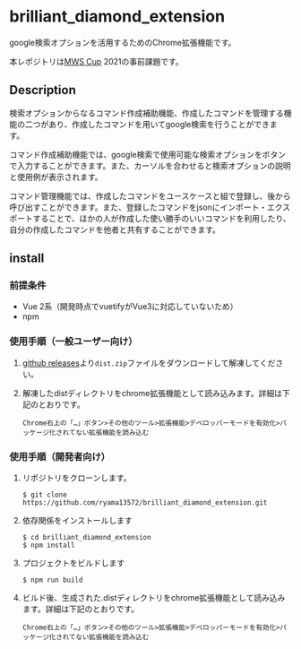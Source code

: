# brilliant_diamond_extension

google検索オプションを活用するためのChrome拡張機能です。

本レポジトリは[MWS Cup](https://www.iwsec.org/mws/mwscup.html) 2021の事前課題です。

## Description

  検索オプションからなるコマンド作成補助機能、作成したコマンドを管理する機能の二つがあり、作成したコマンドを用いてgoogle検索を行うことができます。

  コマンド作成補助機能では、google検索で使用可能な検索オプションをボタンで入力することができます。また、カーソルを合わせると検索オプションの説明と使用例が表示されます。

  コマンド管理機能では、作成したコマンドをユースケースと組で登録し、後から呼び出すことができます。また、登録したコマンドをjsonにインポート・エクスポートすることで、ほかの人が作成した使い勝手のいいコマンドを利用したり、自分の作成したコマンドを他者と共有することができます。

<!-- できたらここにgifのデモを入れる -->

<!-- 発表班の説明ができしだいそちらにあわせる -->

## install

### 前提条件

- Vue 2系（開発時点でvuetifyがVue3に対応していないため）
- npm

### 使用手順（一般ユーザー向け）

1. [github releases](https://github.com/ryama13572/brilliant_diamond_extension/releases)より`dist.zip`ファイルをダウンロードして解凍してください。

2. 解凍したdistディレクトリをchrome拡張機能として読み込みます。詳細は下記のとおりです。

   ```
   Chrome右上の「…」ボタン>その他のツール>拡張機能>デベロッパーモードを有効化>パッケージ化されてない拡張機能を読み込む
   ```

### 使用手順（開発者向け）

1. リポジトリをクローンします。

   ```
   $ git clone https://github.com/ryama13572/brilliant_diamond_extension.git
   ```

2. 依存関係をインストールします

   ```
   $ cd brilliant_diamond_extension
   $ npm install
   ```

3. プロジェクトをビルドします

   ```
   $ npm run build
   ```

4. ビルド後、生成された.distディレクトリをchrome拡張機能として読み込みます。詳細は下記のとおりです。

   ```
   Chrome右上の「…」ボタン>その他のツール>拡張機能>デベロッパーモードを有効化>パッケージ化されてない拡張機能を読み込む
   ```

   

